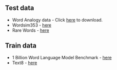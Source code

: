 ## Test data

  * Word Analogy data - Click [here](https://github.com/stanfordnlp/GloVe) to download.
  * Wordsim353 - [here](http://www.cs.technion.ac.il/~gabr/resources/data/wordsim353/)
  * Rare Words - [here](http://www.bigdatalab.ac.cn/benchmark/bm/dd?data=Rare%20Words)

## Train data

  * 1 Billion Word Language Model Benchmark - [here](http://www.statmt.org/lm-benchmark/)
  * Text8 - [here](http://mattmahoney.net/dc/text8.zip)
